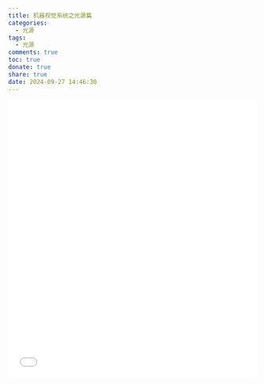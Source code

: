 ```yaml
---
title: 机器视觉系统之光源篇
categories:
  - 光源
tags:
  - 光源
comments: true
toc: true
donate: true
share: true
date: 2024-09-27 14:46:30
---
```


<iframe src="机器视觉系统之光源篇.pdf"
        style="border: none; width: 100%; height: 560px;scrolling: no"></iframe>



